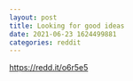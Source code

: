 ```yaml
--- 
layout: post 
title: Looking for good ideas 
date: 2021-06-23 1624499881 
categories: reddit 
--- 
```

https://redd.it/o6r5e5
